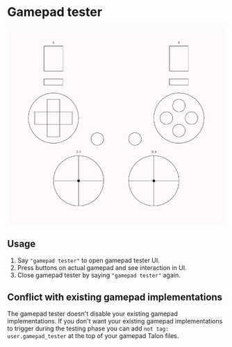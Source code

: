 # Gamepad tester

![Gamepad tester](./gamepad_tester.png)

## Usage
1. Say `"gamepad tester"` to open gamepad tester UI. 
1. Press buttons on actual gamepad and see interaction in UI.
1. Close gamepad tester by saying `"gamepad tester"` again.

## Conflict with existing gamepad implementations
The gamepad tester doesn't disable your existing gamepad implementations. If you don't want your existing gamepad implementations to trigger during the testing phase you can add `not tag: user.gamepad_tester` at the top of your gamepad Talon files.